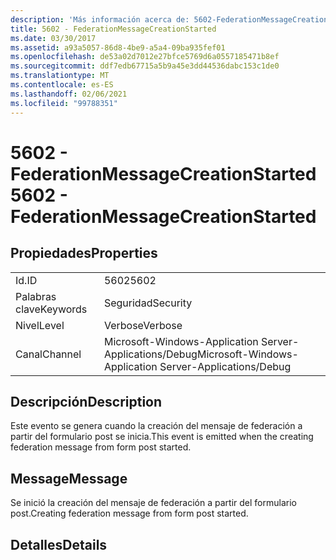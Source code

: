 ```yaml
---
description: 'Más información acerca de: 5602-FederationMessageCreationStarted'
title: 5602 - FederationMessageCreationStarted
ms.date: 03/30/2017
ms.assetid: a93a5057-86d8-4be9-a5a4-09ba935fef01
ms.openlocfilehash: de53a02d7012e27bfce5769d6a0557185471b8ef
ms.sourcegitcommit: ddf7edb67715a5b9a45e3dd44536dabc153c1de0
ms.translationtype: MT
ms.contentlocale: es-ES
ms.lasthandoff: 02/06/2021
ms.locfileid: "99788351"
---
```

# <a name="5602---federationmessagecreationstarted"></a><span data-ttu-id="f51ee-103">5602 - FederationMessageCreationStarted</span><span class="sxs-lookup"><span data-stu-id="f51ee-103">5602 - FederationMessageCreationStarted</span></span>

## <a name="properties"></a><span data-ttu-id="f51ee-104">Propiedades</span><span class="sxs-lookup"><span data-stu-id="f51ee-104">Properties</span></span>  
  
|||  
|-|-|  
|<span data-ttu-id="f51ee-105">Id.</span><span class="sxs-lookup"><span data-stu-id="f51ee-105">ID</span></span>|<span data-ttu-id="f51ee-106">5602</span><span class="sxs-lookup"><span data-stu-id="f51ee-106">5602</span></span>|  
|<span data-ttu-id="f51ee-107">Palabras clave</span><span class="sxs-lookup"><span data-stu-id="f51ee-107">Keywords</span></span>|<span data-ttu-id="f51ee-108">Seguridad</span><span class="sxs-lookup"><span data-stu-id="f51ee-108">Security</span></span>|  
|<span data-ttu-id="f51ee-109">Nivel</span><span class="sxs-lookup"><span data-stu-id="f51ee-109">Level</span></span>|<span data-ttu-id="f51ee-110">Verbose</span><span class="sxs-lookup"><span data-stu-id="f51ee-110">Verbose</span></span>|  
|<span data-ttu-id="f51ee-111">Canal</span><span class="sxs-lookup"><span data-stu-id="f51ee-111">Channel</span></span>|<span data-ttu-id="f51ee-112">Microsoft-Windows-Application Server-Applications/Debug</span><span class="sxs-lookup"><span data-stu-id="f51ee-112">Microsoft-Windows-Application Server-Applications/Debug</span></span>|  
  
## <a name="description"></a><span data-ttu-id="f51ee-113">Descripción</span><span class="sxs-lookup"><span data-stu-id="f51ee-113">Description</span></span>  

 <span data-ttu-id="f51ee-114">Este evento se genera cuando la creación del mensaje de federación a partir del formulario post se inicia.</span><span class="sxs-lookup"><span data-stu-id="f51ee-114">This event is emitted when the creating federation message from form post started.</span></span>  
  
## <a name="message"></a><span data-ttu-id="f51ee-115">Message</span><span class="sxs-lookup"><span data-stu-id="f51ee-115">Message</span></span>  

 <span data-ttu-id="f51ee-116">Se inició la creación del mensaje de federación a partir del formulario post.</span><span class="sxs-lookup"><span data-stu-id="f51ee-116">Creating federation message from form post started.</span></span>  
  
## <a name="details"></a><span data-ttu-id="f51ee-117">Detalles</span><span class="sxs-lookup"><span data-stu-id="f51ee-117">Details</span></span>
